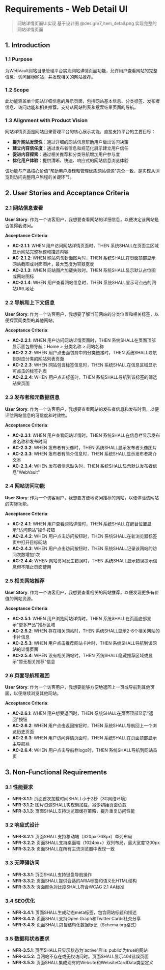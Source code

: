 # Requirements - Web Detail UI

> 网站详情页面UI实现
> 基于设计图 @design/7_item_detail.png 实现完整的网站详情页面

## 1. Introduction

### 1.1 Purpose
为WebVault网站目录管理平台实现网站详情页面功能，允许用户查看网站的完整信息、访问目标网站，并发现相关的网站推荐。

### 1.2 Scope
此功能涵盖单个网站详细信息的展示页面，包括网站基本信息、分类标签、发布者信息、访问功能和相关推荐，支持从网站列表和搜索结果页面的导航。

### 1.3 Alignment with Product Vision
网站详情页面是网站目录管理平台的核心展示功能，直接支持平台的主要目标：
- **提升网站发现性**：通过详细的网站信息帮助用户做出访问决策
- **建立内容信任度**：通过发布者信息和规范化展示建立用户信任
- **促进内容探索**：通过相关推荐和分类导航增加用户参与度
- **优化用户体验**：提供清晰、快速、响应式的网站信息浏览体验

该功能与产品核心价值"帮助用户发现和管理优质网站资源"完全一致，是实现从浏览到访问完整用户旅程的关键环节。

## 2. User Stories and Acceptance Criteria

### 2.1 网站信息查看

**User Story**: 作为一个访客用户，我想要查看网站的详细信息，以便决定该网站是否值得我访问。

**Acceptance Criteria**:
- **AC-2.1.1**: WHEN 用户访问网站详情页面时，THEN 系统SHALL在页面主区域显示网站完整标题和描述内容
- **AC-2.1.2**: WHEN 网站包含封面图片时，THEN 系统SHALL在页面顶部显示网站截图或封面图片，最大宽度为容器宽度
- **AC-2.1.3**: WHEN 网站图片加载失败时，THEN 系统SHALL显示默认占位图或网站图标
- **AC-2.1.4**: WHEN 用户查看网站信息时，THEN 系统SHALL显示可点击的网站URL地址

### 2.2 导航和上下文信息

**User Story**: 作为一个访客用户，我想要了解当前网站的分类位置和相关标签，以便探索同类型的其他网站。

**Acceptance Criteria**:
- **AC-2.2.1**: WHEN 用户访问网站详情页面时，THEN 系统SHALL在页面顶部显示面包屑导航：Home > 分类名称 > 网站名称
- **AC-2.2.2**: WHEN 用户点击面包屑中的分类链接时，THEN 系统SHALL导航到对应分类的网站列表页面
- **AC-2.2.3**: WHEN 网站包含标签信息时，THEN 系统SHALL在信息区域显示可点击的标签列表
- **AC-2.2.4**: WHEN 用户点击标签时，THEN 系统SHALL导航到该标签的筛选结果页面

### 2.3 发布者和元数据信息

**User Story**: 作为一个访客用户，我想要查看网站的发布者信息和发布时间，以便评估网站信息的可信度和时效性。

**Acceptance Criteria**:
- **AC-2.3.1**: WHEN 用户查看网站详情时，THEN 系统SHALL在信息栏显示发布者名称和发布时间
- **AC-2.3.2**: WHEN 发布者有头像时，THEN 系统SHALL显示发布者头像图片
- **AC-2.3.3**: WHEN 发布者有简介信息时，THEN 系统SHALL显示发布者简介文本
- **AC-2.3.4**: WHEN 发布者信息缺失时，THEN 系统SHALL显示默认发布者信息"WebVault"

### 2.4 网站访问功能

**User Story**: 作为一个访客用户，我想要方便地访问推荐的网站，以便体验该网站的实际功能。

**Acceptance Criteria**:
- **AC-2.4.1**: WHEN 用户查看网站详情时，THEN 系统SHALL在醒目位置显示"访问网站"操作按钮
- **AC-2.4.2**: WHEN 用户点击访问按钮时，THEN 系统SHALL在新浏览器标签页中打开目标网站
- **AC-2.4.3**: WHEN 用户点击访问按钮时，THEN 系统SHALL记录该网站的访问次数增加1次
- **AC-2.4.4**: WHEN 网站访问发生错误时，THEN 系统SHALL显示错误提示信息但不阻止页面使用

### 2.5 相关网站推荐

**User Story**: 作为一个访客用户，我想要查看相关的网站推荐，以便发现更多有价值的网站资源。

**Acceptance Criteria**:
- **AC-2.5.1**: WHEN 用户浏览网站详情时，THEN 系统SHALL在页面底部显示"更多产品"推荐区域
- **AC-2.5.2**: WHEN 存在相关网站时，THEN 系统SHALL显示2-6个相关网站的卡片信息
- **AC-2.5.3**: WHEN 用户点击推荐网站卡片时，THEN 系统SHALL导航到该网站的详情页面
- **AC-2.5.4**: WHEN 没有相关网站时，THEN 系统SHALL隐藏推荐区域或显示"暂无相关推荐"信息

### 2.6 页面导航和返回

**User Story**: 作为一个访客用户，我想要能够方便地返回上一页或导航到其他页面，以便继续浏览其他网站。

**Acceptance Criteria**:
- **AC-2.6.1**: WHEN 用户想要返回时，THEN 系统SHALL在页面顶部显示"返回"按钮
- **AC-2.6.2**: WHEN 用户点击返回按钮时，THEN 系统SHALL导航回上一个浏览历史页面
- **AC-2.6.3**: WHEN 用户访问详情页面时，THEN 系统SHALL在页面顶部显示主导航栏
- **AC-2.6.4**: WHEN 用户点击导航栏logo时，THEN 系统SHALL导航到网站首页

## 3. Non-Functional Requirements

### 3.1 性能要求
- **NFR-3.1.1**: 页面首次加载时间SHALL小于2秒（3G网络环境）
- **NFR-3.1.2**: 图片资源SHALL实现懒加载，减少初始页面负载
- **NFR-3.1.3**: 页面SHALL支持浏览器缓存策略，提升重复访问性能

### 3.2 响应式设计
- **NFR-3.2.1**: 页面SHALL支持移动端（320px-768px）单列布局
- **NFR-3.2.2**: 页面SHALL支持桌面端（1024px+）双列布局，最大宽度1200px
- **NFR-3.2.3**: 页面SHALL在所有主流浏览器中表现一致

### 3.3 无障碍访问
- **NFR-3.3.1**: 页面SHALL支持键盘导航操作
- **NFR-3.3.2**: 页面SHALL提供合适的ARIA标签和语义化HTML结构
- **NFR-3.3.3**: 页面颜色对比度SHALL符合WCAG 2.1 AA标准

### 3.4 SEO优化
- **NFR-3.4.1**: 页面SHALL生成动态meta标签，包含网站标题和描述
- **NFR-3.4.2**: 页面SHALL支持Open Graph和Twitter Cards社交分享
- **NFR-3.4.3**: 页面SHALL包含结构化数据标记（Schema.org格式）

### 3.5 数据和状态要求
- **NFR-3.5.1**: 页面SHALL只显示状态为'active'且'is_public'为true的网站
- **NFR-3.5.2**: 当网站不存在或无权访问时，页面SHALL显示404错误页面
- **NFR-3.5.3**: 页面SHALL集成现有的Website和WebsiteCardData类型定义